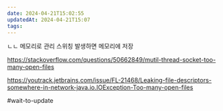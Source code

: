 ```yaml
---
date: 2024-04-21T15:02:55
updatedAt: 2024-04-21T15:07
tags: 
---
```

ㄴㄴ 메모리로 관리
스위칭 발생하면 메모리에 저장

https://stackoverflow.com/questions/50662849/mutil-thread-socket-too-many-open-files

https://youtrack.jetbrains.com/issue/FL-21468/Leaking-file-descriptors-somewhere-in-network-java.io.IOException-Too-many-open-files


#wait-to-update 